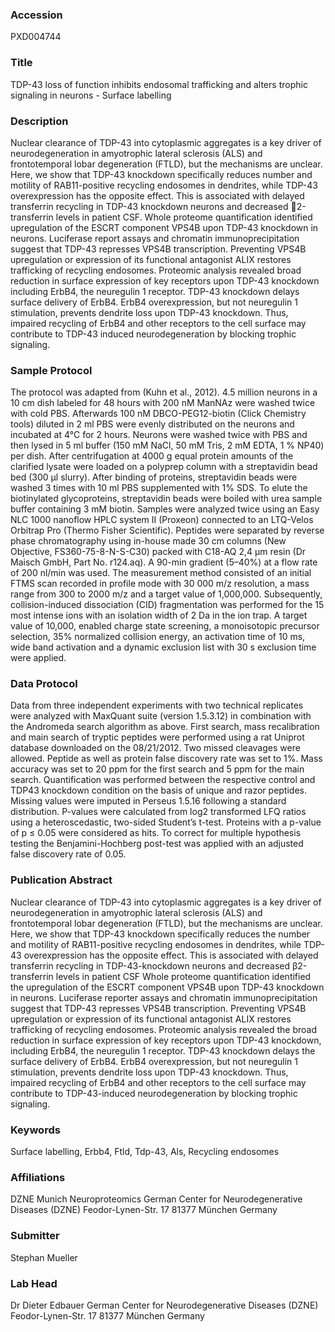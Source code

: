 ### Accession
PXD004744

### Title
TDP-43 loss of function inhibits endosomal trafficking and alters trophic signaling in neurons - Surface labelling

### Description
Nuclear clearance of TDP-43 into cytoplasmic aggregates is a key driver of neurodegeneration in amyotrophic lateral sclerosis (ALS) and frontotemporal lobar degeneration (FTLD), but the mechanisms are unclear. Here, we show that TDP-43 knockdown specifically reduces number and motility of RAB11-positive recycling endosomes in dendrites, while TDP-43 overexpression has the opposite effect. This is associated with delayed transferrin recycling in TDP-43 knockdown neurons and decreased 2-transferrin levels in patient CSF. Whole proteome quantification identified upregulation of the ESCRT component VPS4B upon TDP-43 knockdown in neurons. Luciferase report assays and chromatin immunoprecipitation suggest that TDP-43 represses VPS4B transcription. Preventing VPS4B upregulation or expression of its functional antagonist ALIX restores trafficking of recycling endosomes. Proteomic analysis revealed broad reduction in surface expression of key receptors upon TDP-43 knockdown including ErbB4, the neuregulin 1 receptor. TDP-43 knockdown delays surface delivery of ErbB4. ErbB4 overexpression, but not neuregulin 1 stimulation, prevents dendrite loss upon TDP-43 knockdown. Thus, impaired recycling of ErbB4 and other receptors to the cell surface may contribute to TDP-43 induced neurodegeneration by blocking trophic signaling.

### Sample Protocol
The protocol was adapted from (Kuhn et al., 2012). 4.5 million neurons in a 10 cm dish labeled for 48 hours with 200 nM ManNAz were washed twice with cold PBS. Afterwards 100 nM DBCO-PEG12-biotin (Click Chemistry tools) diluted in 2 ml PBS were evenly distributed on the neurons and incubated at 4°C for 2 hours. Neurons were washed twice with PBS and then lysed in 5 ml buffer (150 mM NaCl, 50 mM Tris, 2 mM EDTA, 1 % NP40) per dish. After centrifugation at 4000 g equal protein amounts of the clarified lysate were loaded on a polyprep column with a streptavidin bead bed (300 µl slurry). After binding of proteins, streptavidin beads were washed 3 times with 10 ml PBS supplemented with 1% SDS. To elute the biotinylated glycoproteins, streptavidin beads were boiled with urea sample buffer containing 3 mM biotin. Samples were analyzed twice using an Easy NLC 1000 nanoflow HPLC system II (Proxeon) connected to an LTQ-Velos Orbitrap Pro (Thermo Fisher Scientific). Peptides were separated by reverse phase chromatography using in-house made 30 cm columns (New Objective, FS360-75-8-N-S-C30) packed with C18-AQ 2,4 µm resin (Dr Maisch GmbH, Part No. r124.aq). A 90-min gradient (5–40%) at a flow rate of 200 nl/min was used. The measurement method consisted of an initial FTMS scan recorded in profile mode with 30 000 m/z resolution, a mass range from 300 to 2000 m/z and a target value of 1,000,000. Subsequently, collision-induced dissociation (CID) fragmentation was performed for the 15 most intense ions with an isolation width of 2 Da in the ion trap. A target value of 10,000, enabled charge state screening, a monoisotopic precursor selection, 35% normalized collision energy, an activation time of 10 ms, wide band activation and a dynamic exclusion list with 30 s exclusion time were applied.

### Data Protocol
Data from three independent experiments with two technical replicates were analyzed with MaxQuant suite (version 1.5.3.12) in combination with the Andromeda search algorithm as above. First search, mass recalibration and main search of tryptic peptides were performed using a rat Uniprot database downloaded on the 08/21/2012. Two missed cleavages were allowed. Peptide as well as protein false discovery rate was set to 1%. Mass accuracy was set to 20 ppm for the first search and 5 ppm for the main search. Quantification was performed between the respective control and TDP43 knockdown condition on the basis of unique and razor peptides. Missing values were imputed in Perseus 1.5.16 following a standard distribution. P-values were calculated from log2 transformed LFQ ratios using a heteroscedastic, two-sided Student’s t-test. Proteins with a p-value of p ≤ 0.05 were considered as hits. To correct for multiple hypothesis testing the Benjamini-Hochberg post-test was applied with an adjusted false discovery rate of 0.05.

### Publication Abstract
Nuclear clearance of TDP-43 into cytoplasmic aggregates is a key driver of neurodegeneration in amyotrophic lateral sclerosis (ALS) and frontotemporal lobar degeneration (FTLD), but the mechanisms are unclear. Here, we show that TDP-43 knockdown specifically reduces the number and motility of RAB11-positive recycling endosomes in dendrites, while TDP-43 overexpression has the opposite effect. This is associated with delayed transferrin recycling in TDP-43-knockdown neurons and decreased &#x3b2;2-transferrin levels in patient CSF Whole proteome quantification identified the upregulation of the ESCRT component VPS4B upon TDP-43 knockdown in neurons. Luciferase reporter assays and chromatin immunoprecipitation suggest that TDP-43 represses VPS4B transcription. Preventing VPS4B upregulation or expression of its functional antagonist ALIX restores trafficking of recycling endosomes. Proteomic analysis revealed the broad reduction in surface expression of key receptors upon TDP-43 knockdown, including ErbB4, the neuregulin 1 receptor. TDP-43 knockdown delays the surface delivery of ErbB4. ErbB4 overexpression, but not neuregulin 1 stimulation, prevents dendrite loss upon TDP-43 knockdown. Thus, impaired recycling of ErbB4 and other receptors to the cell surface may contribute to TDP-43-induced neurodegeneration by blocking trophic signaling.

### Keywords
Surface labelling, Erbb4, Ftld, Tdp-43, Als, Recycling endosomes

### Affiliations
DZNE Munich Neuroproteomics
German Center for Neurodegenerative Diseases (DZNE) Feodor-Lynen-Str. 17 81377 München Germany

### Submitter
Stephan Mueller

### Lab Head
Dr Dieter Edbauer
German Center for Neurodegenerative Diseases (DZNE) Feodor-Lynen-Str. 17 81377 München Germany


